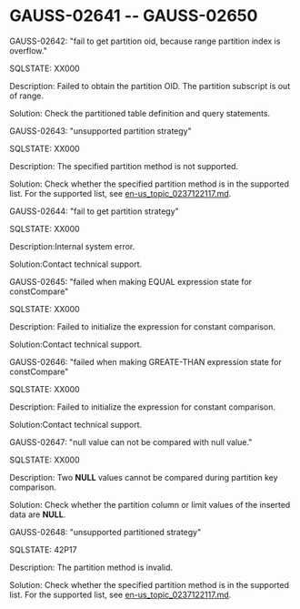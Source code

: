# GAUSS-02641 -- GAUSS-02650<a name="EN-US_TOPIC_0302073452"></a>

GAUSS-02642: "fail to get partition oid, because range partition index is overflow."

SQLSTATE: XX000

Description: Failed to obtain the partition OID. The partition subscript is out of range.

Solution: Check the partitioned table definition and query statements.

GAUSS-02643: "unsupported partition strategy"

SQLSTATE: XX000

Description: The specified partition method is not supported.

Solution: Check whether the specified partition method is in the supported list. For the supported list, see  [en-us\_topic\_0237122117.md](en-us_topic_0237122117.md).

GAUSS-02644: "fail to get partition strategy"

SQLSTATE: XX000

Description:Internal system error.

Solution:Contact technical support.

GAUSS-02645: "failed when making EQUAL expression state for constCompare"

SQLSTATE: XX000

Description: Failed to initialize the expression for constant comparison.

Solution:Contact technical support.

GAUSS-02646: "failed when making GREATE-THAN expression state for constCompare"

SQLSTATE: XX000

Description: Failed to initialize the expression for constant comparison.

Solution:Contact technical support.

GAUSS-02647: "null value can not be compared with null value."

SQLSTATE: XX000

Description: Two  **NULL**  values cannot be compared during partition key comparison.

Solution: Check whether the partition column or limit values of the inserted data are  **NULL**.

GAUSS-02648: "unsupported partitioned strategy"

SQLSTATE: 42P17

Description: The partition method is invalid.

Solution: Check whether the specified partition method is in the supported list. For the supported list, see  [en-us\_topic\_0237122117.md](en-us_topic_0237122117.md).

